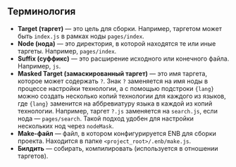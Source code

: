 ## Терминология

* **Target (таргет)** — это цель для сборки. Например, таргетом может быть `index.js` в рамках ноды `pages/index`.
* **Node (нода)** — это директория, в которой находятся те или иные таргеты. Например, `pages/index`.
* **Suffix (суффикс)** — это расширение исходного или конечного файла. Например, `js`.
* **Masked Target (замаскированный таргет)** — это имя таргета, которое может содержать `?`. Знак `?` заменяется на имя ноды в процессе настройки технологии, а с помощью подстроки `{lang}` можно создать несколько копий технологии для каждого из языков, где `{lang}` заменится на аббревиатуру языка в каждой из копий технологии. Например, таргет `?.js` заменяется на `search.js`, если нода — `pages/search`. Такой подход удобен для настройки нескольких нод через `nodeMask`.
* **Make-файл** — файл, в котором конфигурируется ENB для сборки проекта. Находится в папке `<project_root>/.enb/make.js`.
* **Билдить** — собирать, компилировать (используется в отношении таргетов).
